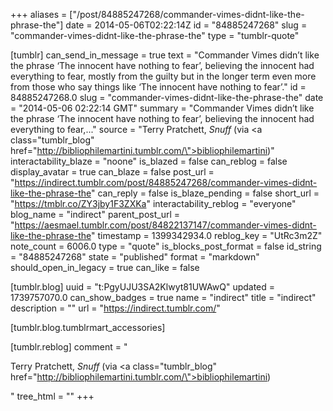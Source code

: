 +++
aliases = ["/post/84885247268/commander-vimes-didnt-like-the-phrase-the"]
date = 2014-05-06T02:22:14Z
id = "84885247268"
slug = "commander-vimes-didnt-like-the-phrase-the"
type = "tumblr-quote"

[tumblr]
can_send_in_message = true
text = "Commander Vimes didn’t like the phrase ‘The innocent have nothing to fear’, believing the innocent had everything to fear, mostly from the guilty but in the longer term even more from those who say things like ‘The innocent have nothing to fear’."
id = 84885247268.0
slug = "commander-vimes-didnt-like-the-phrase-the"
date = "2014-05-06 02:22:14 GMT"
summary = "Commander Vimes didn’t like the phrase ‘The innocent have nothing to fear’, believing the innocent had everything to fear,..."
source = "Terry Pratchett, <em>Snuff</em> (via <a class=\"tumblr_blog\" href=\"http://bibliophilemartini.tumblr.com/\">bibliophilemartini</a>)"
interactability_blaze = "noone"
is_blazed = false
can_reblog = false
display_avatar = true
can_blaze = false
post_url = "https://indirect.tumblr.com/post/84885247268/commander-vimes-didnt-like-the-phrase-the"
can_reply = false
is_blaze_pending = false
short_url = "https://tmblr.co/ZY3jby1F3ZXKa"
interactability_reblog = "everyone"
blog_name = "indirect"
parent_post_url = "https://aesmael.tumblr.com/post/84822137147/commander-vimes-didnt-like-the-phrase-the"
timestamp = 1399342934.0
reblog_key = "UtRc3m2Z"
note_count = 6006.0
type = "quote"
is_blocks_post_format = false
id_string = "84885247268"
state = "published"
format = "markdown"
should_open_in_legacy = true
can_like = false

[tumblr.blog]
uuid = "t:PgyUJU3SA2Klwyt81UWAwQ"
updated = 1739757070.0
can_show_badges = true
name = "indirect"
title = "indirect"
description = ""
url = "https://indirect.tumblr.com/"

[tumblr.blog.tumblrmart_accessories]

[tumblr.reblog]
comment = "<p>Terry Pratchett, <em>Snuff</em> (via <a class=\"tumblr_blog\" href=\"http://bibliophilemartini.tumblr.com/\">bibliophilemartini</a>)</p>"
tree_html = ""
+++
